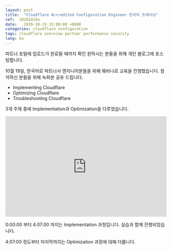 ```yaml
---
layout: post
title:  "Cloudflare Accredited Configuration Engineer 한국어 트레이닝"
ref:  20201019a
date:   2020-10-19 15:00:00 +0800
categories: cloudflare configuration
tags: cloudflare overview partner performance security
lang: ko
---
```


파트너 포털에 업로드가 완료될 때까지 확인 원하시는 분들을 위해 개인 블로그에 포스팅합니다.

10월 19일, 한국어로 파트너사 엔지니어분들을 위해 웨비나로 교육을 진행했습니다. 참석하신 분들을 위해 녹화본 공유 드립니다.

- Implementing Cloudflare
- Optimizing Cloudflare
- Troubleshooting Cloudflare

3개 주제 중에 Implementation과 Optimization을 다루었습니다.

<div style="position: relative; padding-top: 62.5%;"><iframe src="https://iframe.videodelivery.net/71107798f740dc2d65849e66ae8f3e3a?preload=true" style="border: none; position: absolute; top: 0; height: 100%; width: 100%;"  allow="accelerometer; gyroscope; autoplay; encrypted-media; picture-in-picture;" allowfullscreen="true"></iframe></div>

0:00:00 부터 4:07:00 까지는 Implementation 과정입니다. 실습과 함께 진행되었습니다.

4:07:00 정도부터 마지막까지는 Optimization 과정에 대해 다룹니다.